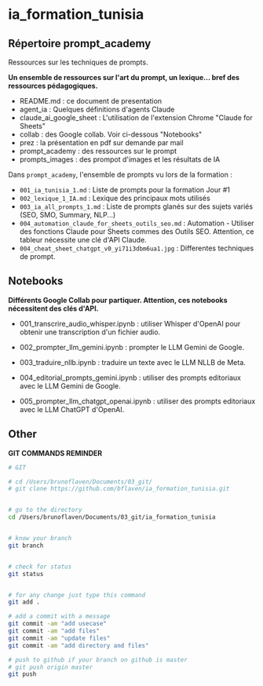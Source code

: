 # ia_formation_tunisia

## Répertoire prompt_academy
Ressources sur les techniques de prompts.

**Un ensemble de ressources sur l'art du prompt, un lexique... bref des ressources pédagogiques.**

- README.md : ce document de presentation
- agent_ia : Quelques définitions d'agents Claude
- claude_ai_google_sheet : L'utilisation de l'extension Chrome "Claude for Sheets"
- collab : des Google collab. Voir ci-dessous "Notebooks"
- prez : la présentation en pdf sur demande par mail
- prompt_academy : des ressources sur le prompt
- prompts_images : des prompot d'images et les résultats de IA



Dans `prompt_academy`, l'ensemble de prompts vu lors de la formation :


- `001_ia_tunisia_1.md` : Liste de prompts pour la formation Jour #1
- `002_lexique_1_IA.md` : Lexique des principaux mots utilisés
- `003_ia_all_prompts_1.md` : Liste de prompts glanés sur des sujets variés (SEO, SMO, Summary, NLP...)
- `004_automation_claude_for_sheets_outils_seo.md` : Automation - Utiliser des fonctions Claude pour Sheets commes des Outils SEO. Attention, ce tableur nécessite une clé d'API Claude.
- `004_cheat_sheet_chatgpt_v0_yi71i3dbm6ua1.jpg` : Differentes techniques de prompt.



## Notebooks
**Différents Google Collab pour partiquer. Attention, ces notebooks nécessitent des clés d'API.**

- 001_transcrire_audio_whisper.ipynb : utiliser Whisper d'OpenAI pour obtenir une transcription d'un fichier audio.

- 002_prompter_llm_gemini.ipynb : prompter le LLM Gemini de Google.

- 003_traduire_nllb.ipynb : traduire un texte avec le LLM NLLB de Meta.

- 004_editorial_prompts_gemini.ipynb : utiliser des prompts editoriaux avec le LLM Gemini de Google.

- 005_prompter_llm_chatgpt_openai.ipynb : utiliser des prompts editoriaux avec le LLM ChatGPT d'OpenAI.







## Other
**GIT COMMANDS REMINDER**

```bash
# GIT

# cd /Users/brunoflaven/Documents/03_git/
# git clone https://github.com/bflaven/ia_formation_tunisia.git


# go to the directory
cd /Users/brunoflaven/Documents/03_git/ia_formation_tunisia


# know your branch
git branch


# check for status
git status


# for any change just type this command
git add .

# add a commit with a message
git commit -am "add usecase"
git commit -am "add files"
git commit -am "update files"
git commit -am "add directory and files"

# push to github if your branch on github is master
# git push origin master
git push


```